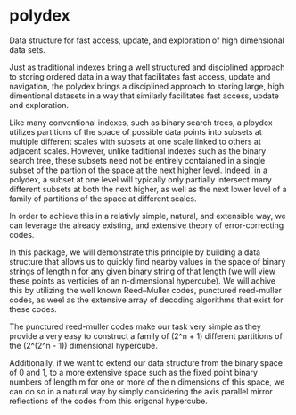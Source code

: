 # polydex
Data structure for fast access, update, and exploration of high dimensional data sets. 

Just as traditional indexes bring a well structured and disciplined approach to 
storing ordered data in a way that facilitates fast access, update and navigation,
the polydex brings a disciplined approach to storing large, high dimentional datasets
in a way that similarly facilitates fast access, update and exploration.
 
Like many conventional indexes, such as binary search trees, 
a ploydex utilizes partitions of the space of possible data points into 
subsets at multiple different scales with subsets at one scale linked to 
others at adjacent scales. However, unlike taditional indexes such as the binary search tree, these 
subsets need not be entirely contaianed in a single subset of the partion 
of the space at the next higher level. Indeed, in a polydex, a subset at one level 
will typically only partially intersect many different subsets at both the next higher, as well as
the next lower level of a family of partitions of the space at different scales.

In order to achieve this in a relativly simple, natural, and extensible way, we 
can leverage the already existing, and extensive theory of error-correcting codes.

In this package, we will demonstrate this principle by building a data structure 
that allows us to quickly find nearby values in the space of binary strings of 
length n for any given binary string of that length (we will view these points 
as verticies of an n-dimensional hypercube). We will achive this by utilizing 
the well known Reed–Muller codes, punctured reed-muller codes, as weel as the extensive 
array of decoding algorithms that exist for these codes.

The punctured reed-muller codes make our task very simple as they provide 
a very easy to construct a family of (2^n + 1) different partitions of the (2^(2^n - 1)) dimensional hypercube.

Additionally, if we want to extend our data structure from the binary 
space of 0 and 1, to a more extensive space such as the fixed point 
binary numbers of length m for one or more of the n dimensions of this space, 
we can do so in a natural way by simply considering the axis parallel 
mirror reflections of the codes from this origonal hypercube. 


